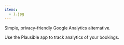 ```yaml
---
items:
  - 1.jpg
---
```


Simple, privacy-friendly Google Analytics alternative.

Use the Plausible app to track analytics of your bookings.
